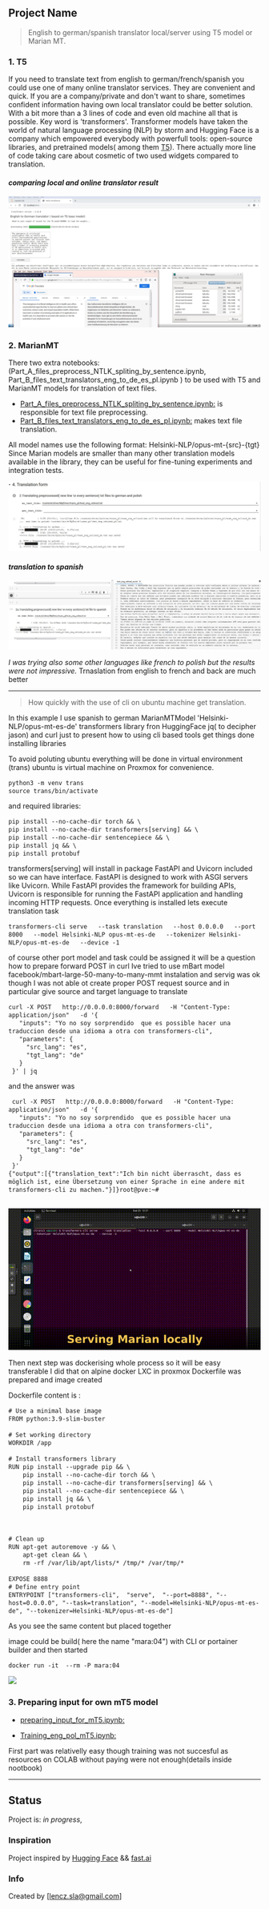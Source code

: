 ## Project Name
>English to german/spanish translator local/server using T5 model or Marian MT.



### 1. T5
If you need to  translate  text from english  to german/french/spanish 
you could use one of many online translator services. They are convenient and quick.
If you are a company/private and don't want to share, sometimes confident information having own local translator could be better solution.
With a bit more than a 3 lines of code and even old machine all that is possible. Key word is 'transformers'.
Transformer models have taken the world of natural language processing (NLP) by storm and Hugging Face is a company
which empowered everybody with powerfull tools: open-source libraries, and pretrained models( among them [T5](https://huggingface.co/transformers/v2.7.0/model_doc/t5.html#tft5model)).
There actually more line of code taking care about cosmetic of two used widgets compared to translation. 

#### _comparing local and online translator result_ 
![### comparing local and online translator result ](en-ge-t5.JPG)

### 2. MarianMT 

There two extra notebooks: (Part_A_files_preprocess_NTLK_spliting_by_sentence.ipynb, Part_B_files_text_translators_eng_to_de_es_pl.ipynb ) to be used with  T5 and MarianMT models for translation of text files.

* [Part_A_files_preprocess_NTLK_spliting_by_sentence.ipynb:](Part_A_files_preprocess_NTLK_spliting_by_sentence.ipynb) is responsible for text file preprocessing.
* [Part_B_files_text_translators_eng_to_de_es_pl.ipynb:](https://github.com/len-sla/NLP_mT5_translation/blob/main/Part_B_files_text_translators_eng_to_de_es_pl.ipynb) makes text file translation.

All model names use the following format: Helsinki-NLP/opus-mt-{src}-{tgt}
Since Marian models are smaller than many other translation models available in the library, they can be useful for fine-tuning experiments and integration tests.

![### Using Ipython forms ](file_trans.JPG)

#### _translation to spanish_
![### Using Ipython forms ](text_es.JPG)




_I was trying also some other languages like french to polish but the results were not impressive._
Trnaslation from english to french and back  are much better

---


> <p>How quickly with the use of cli on ubuntu machine get translation.<br>
In this example I use spanish to german MarianMTModel 'Helsinki-NLP/opus-mt-es-de'
transformers library fron HuggingFace jq( to decipher jason)  and curl  just to present how to 
using cli based tools get things done
installing libraries

To avoid poluting ubuntu everything will be done in virtual environment (trans)
ubuntu  is virtual machine on Proxmox for convenience.

 ```
python3 -m venv trans
source trans/bin/activate
 ``` 
 and required libraries:

 ```
 pip install --no-cache-dir torch && \
 pip install --no-cache-dir transformers[serving] && \
 pip install --no-cache-dir sentencepiece && \
 pip install jq && \
 pip install protobuf
 
 ```
transformers[serving] will install in package FastAPI and Uvicorn  included so we can have interface.
FastAPI is designed to work with ASGI servers like Uvicorn. While FastAPI provides the framework for building APIs, Uvicorn is responsible for running the FastAPI application and handling incoming HTTP requests. 
Once everything is installed lets execute translation task

 ```
transformers-cli serve   --task translation   --host 0.0.0.0   --port 8000   --model Helsinki-NLP opus-mt-es-de   --tokenizer Helsinki-NLP/opus-mt-es-de   --device -1
 
 ```
of course other port model and task could be assigned it will be a question how to prepare forward POST in curl Ive tried to use mBart model facebook/mbart-large-50-many-to-many-mmt instalation and servig was ok though I was not able ot create proper POST request source and in particular give source and target language to translate
 
 
 ```
curl -X POST   http://0.0.0.0:8000/forward   -H "Content-Type: application/json"   -d '{
    "inputs": "Yo no soy sorprendido  que es possible hacer una traduccion desde una idioma a otra con transformers-cli",
    "parameters": {
      "src_lang": "es",
      "tgt_lang": "de"
    }
  }' | jq
 ``` 
and the answer was


 ```
  curl -X POST   http://0.0.0.0:8000/forward   -H "Content-Type: application/json"   -d '{
    "inputs": "Yo no soy sorprendido  que es possible hacer una traduccion desde una idioma a otra con transformers-cli",
    "parameters": {
      "src_lang": "es",
      "tgt_lang": "de"
    }
  }' 
{"output":[{"translation_text":"Ich bin nicht überrascht, dass es möglich ist, eine Übersetzung von einer Sprache in eine andere mit transformers-cli zu machen."}]}root@pve:~# 


 ```

![](serving-mariana.gif)

Then next step was dockerising whole process so it will be easy transferable
I did that on alpine docker LXC in proxmox 
 Dockerfile was prepared and image created

 Dockerfile content is :

```
# Use a minimal base image
FROM python:3.9-slim-buster

# Set working directory
WORKDIR /app

# Install transformers library
RUN pip install --upgrade pip && \
    pip install --no-cache-dir torch && \
    pip install --no-cache-dir transformers[serving] && \
    pip install --no-cache-dir sentencepiece && \
    pip install jq && \
    pip install protobuf



# Clean up
RUN apt-get autoremove -y && \
    apt-get clean && \
    rm -rf /var/lib/apt/lists/* /tmp/* /var/tmp/*

EXPOSE 8888
# Define entry point
ENTRYPOINT ["transformers-cli",  "serve",  "--port=8888", "--host=0.0.0.0", "--task=translation", "--model=Helsinki-NLP/opus-mt-es-de", "--tokenizer=Helsinki-NLP/opus-mt-es-de"]

 ```
As you see the same content but placed together

image could be build( here the name "mara:04") with CLI or portainer builder
and then started

```
docker run -it  --rm -P mara:04
```

![](marian-in-docker.gif)


### 3. Preparing input for own mT5 model

* [preparing_input_for_mT5.ipynb:](preparing_input_for_mT5.ipynb)

* [Training_eng_pol_mT5.ipynb:](Training_eng_pol_mT5.ipynb)

First part was relativelly easy though training was not succesful as resources on COLAB without paying were not enough(details inside nootbook)

---


## Status
Project is: _in progress_, 

### Inspiration

 Project inspired by
 [Hugging Face](https://huggingface.co/)
 &&
 [fast.ai ](https://www.fast.ai/)


### Info
Created by [lencz.sla@gmail.com]
